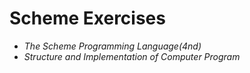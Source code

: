 Scheme Exercises
======================

* _The Scheme Programming Language(4nd)_
* _Structure and Implementation of Computer Program_
